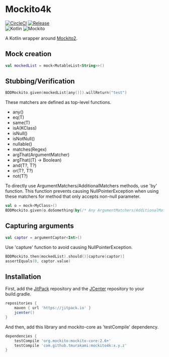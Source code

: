 # Mockito4k

[![CircleCI](https://circleci.com/gh/tmurakami/mockito4k.svg?style=shield)](https://circleci.com/gh/tmurakami/mockito4k)
[![Release](https://jitpack.io/v/tmurakami/mockito4k.svg)](https://jitpack.io/#tmurakami/mockito4k)  
![Kotlin](https://img.shields.io/badge/Kotlin-1.0.6%2B-blue.svg)
![Mockito](https://img.shields.io/badge/Mockito-2.6.0%2B-blue.svg)

A Kotlin wrapper around [Mockito2](https://github.com/mockito/mockito).

## Mock creation

```kotlin
val mockedList = mock<MutableList<String>>()
```

## Stubbing/Verification

```kotlin
BDDMockito.given(mockedList[any()]).willReturn("test")
```

These matchers are defined as top-level functions.
- any()
- eq(T)
- same(T)
- isA(KClass<T>)
- isNull()
- isNotNull()
- nullable()
- matches(Regex)
- argThat(ArgumentMatcher<T>)
- argThat((T) -> Boolean)
- and(T?, T?)
- or(T?, T?)
- not(T?)

To directly use ArgumentMatchers/AdditionalMatchers methods, use 'by' function.
This function prevents causing NullPointerException when using these matchers for method that only accepts non-null parameter.
```kotlin
val o = mock<MyClass>()
BDDMockito.given(o.doSomething(by(/* Any ArgumentMatchers/AdditionalMatchers method */))).willReturn(...)
```

## Capturing arguments

```kotlin
val captor = argumentCaptor<Int>()
```

Use 'capture' function to avoid causing NullPointerException.
```kotlin
BDDMockito.then(mockedList).should()[capture(captor)]
assertEquals(0, captor.value)
```

## Installation

First, add the [JitPack](https://jitpack.io/) repository and the [JCenter](https://bintray.com/bintray/jcenter) repository to your build.gradle.
```groovy
repositories {
    maven { url 'https://jitpack.io' }
    jcenter()
}
```

And then, add this library and mockito-core as 'testCompile' dependency.
```groovy
dependencies {
    testCompile 'org.mockito:mockito-core:2.6+'
    testCompile 'com.github.tmurakami:mockito4k:x.y.z'
}
```
